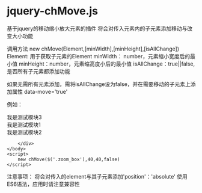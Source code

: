 # jquery-chMove.js
基于jquery的移动缩小放大元素的插件
将会对传入元素内的子元素添加移动与改变大小功能

调用方法
new chMove(Element,[minWidth],[minHeight],[isAllChange])
Element: 用于获取子元素的Element
minWidth： number，元素缩小宽度后的最小值
minHeight：number，元素缩高度小后的最小值
isAllChange：true||false,是否所有子元素都添加功能

如果无需所有元素添加，需将isAllChange设为false，并在需要移动的子元素上添加属性 data-move='true'

例如：

<body>
		<div class="zoom_box" id="zoom_box">
			<div id="asdwe1245qwd" class="zoom_box_li " data-move=''>我是测试模块3</div>
			<div id="asdqwd" class="zoom_box_li " data-move='true'>我是测试模块1</div>
			<div id="asdweqwd" class="zoom_box_li " data-move='true'>我是测试模块2</div>
			
		</div>
	</body>
	<script>
		new chMove($('.zoom_box'),40,40,false)
	</script>
  
  
  注意事项：
    将会对传入的element与其子元素添加'position'：'absolute'
    使用ES6语法，应用时请注意兼容性
